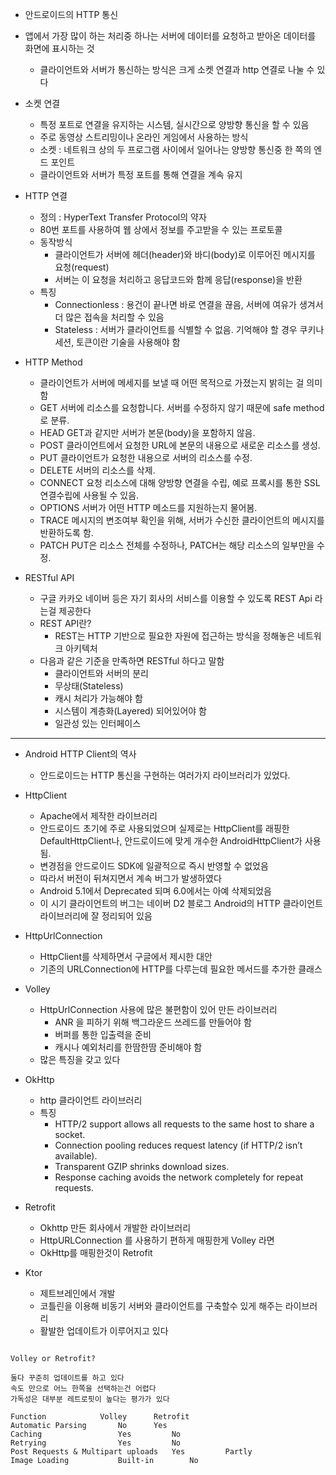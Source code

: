 - 안드로이드의 HTTP 통신

- 앱에서 가장 많이 하는 처리중 하나는 서버에 데이터를 요청하고 받아온 데이터를 화면에 표시하는 것
	- 클라이언트와 서버가 통신하는 방식은 크게 소켓 연결과 http 연결로 나눌 수 있다

- 소켓 연결
	- 특정 포트로 연결을 유지하는 시스템, 실시간으로 양방향 통신을 할 수 있음
	- 주로 동영상 스트리밍이나 온라인 게임에서 사용하는 방식
	- 소켓 : 네트워크 상의 두 프로그램 사이에서 일어나는 양방향 통신중 한 쪽의 엔드 포인트
	- 클라이언트와 서버가 특정 포트를 통해 연결을 계속 유지

- HTTP 연결
	- 정의 : HyperText Transfer Protocol의 약자
	- 80번 포트를 사용하여 웹 상에서 정보를 주고받을 수 있는 프로토콜
	- 동작방식
		- 클라이언트가 서버에 헤더(header)와 바디(body)로 이루어진 메시지를 요청(request)
		- 서버는 이 요청을 처리하고 응답코드와 함께 응답(response)을 반환
	- 특징
		- Connectionless : 용건이 끝나면 바로 연결을 끊음, 서버에 여유가 생겨서 더 많은 접속을 처리할 수 있음
		- Stateless : 서버가 클라이언트를 식별할 수 없음. 기억해야 할 경우 쿠키나 세션, 토큰이란 기술을 사용해야 함


- HTTP Method
	- 클라이언트가 서버에 메세지를 보낼 때 어떤 목적으로 가졌는지 밝히는 걸 의미함
	- GET 서버에 리소스를 요청합니다. 서버를 수정하지 않기 때문에 safe method로 분류.
	- HEAD GET과 같지만 서버가 본문(body)을 포함하지 않음.
	- POST 클라이언트에서 요청한 URL에 본문의 내용으로 새로운 리소스를 생성.
	- PUT 클라이언트가 요청한 내용으로 서버의 리소스를 수정.
	- DELETE 서버의 리소스를 삭제.
	- CONNECT 요청 리소스에 대해 양방향 연결을 수립, 예로 프록시를 통한 SSL 연결수립에 사용될 수 있음.
	- OPTIONS 서버가 어떤 HTTP 메소드를 지원하는지 물어봄.
	- TRACE 메시지의 변조여부 확인을 위해, 서버가 수신한 클라이언트의 메시지를 반환하도록 함.
	- PATCH PUT은 리소스 전체를 수정하나, PATCH는 해당 리소스의 일부만을 수정.

- RESTful API
	- 구글 카카오 네이버 등은 자기 회사의 서비스를 이용할 수 있도록 REST Api 라는걸 제공한다
	- REST API란?
		- REST는 HTTP 기반으로 필요한 자원에 접근하는 방식을 정해놓은 네트워크 아키텍처
	- 다음과 같은 기준을 만족하면 RESTful 하다고 말함
		- 클라이언트와 서버의 분리
		- 무상태(Stateless)
		- 캐시 처리가 가능해야 함
		- 시스템이 계층화(Layered) 되어있어야 함
		- 일관성 있는 인터페이스

---

- Android HTTP Client의 역사
	- 안드로이드는 HTTP 통신을 구현하는 여러가지 라이브러리가 있었다.

- HttpClient
	- Apache에서 제작한 라이브러리
	- 안드로이드 초기에 주로 사용되었으며 실제로는 HttpClient를 래핑한 DefaultHttpClient나, 안드로이드에 맞게 개수한 AndroidHttpClient가 사용됨.
	- 변경점을 안드로이드 SDK에 일괄적으로 즉시 반영할 수 없었음
	- 따라서 버전이 뒤쳐지면서 계속 버그가 발생하였다
	- Android 5.1에서 Deprecated 되며 6.0에서는 아예 삭제되었음
	- 이 시기 클라이언트의 버그는 네이버 D2 블로그 Android의 HTTP 클라이언트 라이브러리에 잘 정리되어 있음


- HttpUrlConnection
	- HttpClient를 삭제하면서 구글에서 제시한 대안
	- 기존의 URLConnection에 HTTP를 다루는데 필요한 메서드를 추가한 클래스

- Volley
	- HttpUrlConnection 사용에 많은 불편함이 있어 만든 라이브러리
		- ANR 을 피하기 위해 백그라운드 쓰레드를 만들어야 함
		- 버퍼를 통한 입출력을 준비
		- 캐시나 예외처리를 한땀한땀 준비해야 함
	- 많은 특징을 갖고 있다

- OkHttp
	- http 클라이언트 라이브러리
	- 특징
		- HTTP/2 support allows all requests to the same host to share a socket.
		- Connection pooling reduces request latency (if HTTP/2 isn’t available).
		- Transparent GZIP shrinks download sizes.
		- Response caching avoids the network completely for repeat requests.

- Retrofit
	- Okhttp 만든 회사에서 개발한 라이브러리
	- HttpURLConnection 를 사용하기 편하게 매핑한게 Volley 라면
	- OkHttp를 매핑한것이 Retrofit

- Ktor
	- 제트브레인에서 개발
	- 코틀린을 이용해 비동기 서버와 클라이언트를 구축할수 있게 해주는 라이브러리
	- 활발한 업데이트가 이루어지고 있다

```

Volley or Retrofit?

둘다 꾸준히 업데이트를 하고 있다
속도 만으로 어느 한쪽을 선택하는건 어렵다
가독성은 대부분 레트로핏이 높다는 평가가 있다

Function 			Volley 		Retrofit
Automatic Parsing 		No 		Yes
Caching 				Yes 		No
Retrying 				Yes 		No
Post Requests & Multipart uploads	Yes 		Partly
Image Loading 			Built-in 		No

```
